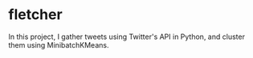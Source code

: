 fletcher
========

In this project, I gather tweets using Twitter's API in Python, and cluster them using MinibatchKMeans.
